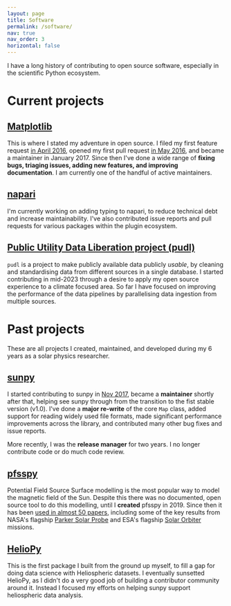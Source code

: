 ```yaml
---
layout: page
title: Software
permalink: /software/
nav: true
nav_order: 3
horizontal: false
---
```

I have a long history of contributing to open source software, especially in the scientific Python ecosystem.

# Current projects

## [Matplotlib](https://matplotlib.org/)
This is where I stated my adventure in open source.
I filed my first feature request [in April 2016](https://github.com/matplotlib/matplotlib/issues/6272), opened my first pull request [in May 2016](https://github.com/matplotlib/matplotlib/pull/6369), and became a maintainer in January 2017.
Since then I've done a wide range of **fixing bugs, triaging issues, adding new features, and improving documentation**.
I am currently one of the handful of active maintainers.

## [napari](https://napari.org/stable/)
I'm currently working on adding typing to napari, to reduce technical debt and increase maintainability.
I've also contributed issue reports and pull requests for various packages within the plugin ecosystem.

## [Public Utility Data Liberation project (pudl)](https://catalyst.coop/pudl/)
`pudl` is a project to make publicly available data publicly *usable*, by cleaning and standardising data from different sources in a single database.
I started contributing in mid-2023 through a desire to apply my open source experience to a climate focused area.
So far I have focused on improving the performance of the data pipelines by parallelising data ingestion from multiple sources.

# Past projects
These are all projects I created, maintained, and developed during my 6 years as a solar physics researcher.

## [sunpy](https://sunpy.org/)
I started contributing to sunpy in [Nov 2017](https://github.com/sunpy/sunpy/pull/2289), became a **maintainer** shortly after that, helping see sunpy through from the transition to the fist stable version (v1.0).
I've done a **major re-write** of the core ``Map`` class, added support for reading widely used file formats, made significant performance improvements across the library, and contributed many other bug fixes and issue reports.

More recently, I was the **release manager** for two years. I no longer contribute code or do much code review.

## [pfsspy](https://pfsspy.readthedocs.io/en/stable/)
Potential Field Source Surface modelling is the most popular way to model the magnetic field of the Sun.
Despite this there was no documented, open source tool to do this modelling, until I **created** pfsspy in 2019.
Since then it has been [used in almost 50 papers](https://ui.adsabs.harvard.edu/user/libraries/hfLAIo9DQw6yuNlLkn40GQ), including some of the key results from NASA's flagship [Parker Solar Probe](https://science.nasa.gov/mission/parker-solar-probe/) and ESA's flagship [Solar Orbiter](https://www.esa.int/Science_Exploration/Space_Science/Solar_Orbiter) missions.

## [HelioPy](https://github.com/heliopython/heliopy)
This is the first package I built from the ground up myself, to fill a gap for  doing data science with Heliospheric datasets.
I eventually sunsetted HelioPy, as I didn't do a very good job of building a contributor community around it.
Instead I focused my efforts on helping sunpy support heliospheric data analysis.
